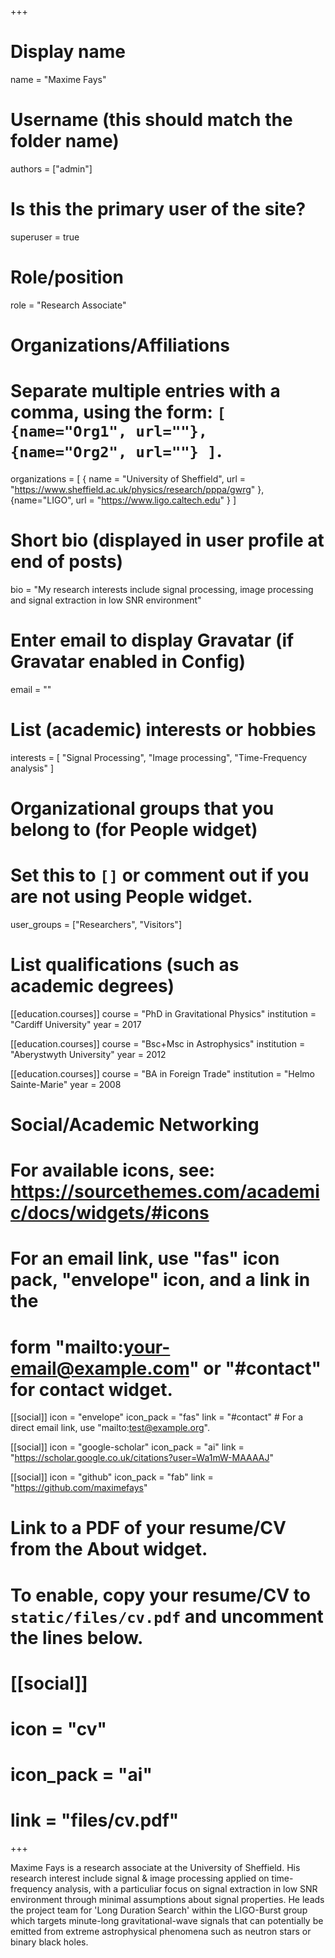 +++
# Display name
name = "Maxime Fays"

# Username (this should match the folder name)
authors = ["admin"]

# Is this the primary user of the site?
superuser = true

# Role/position
role = "Research Associate"

# Organizations/Affiliations
#   Separate multiple entries with a comma, using the form: `[ {name="Org1", url=""}, {name="Org2", url=""} ]`.
organizations = [ { name = "University of Sheffield", url = "https://www.sheffield.ac.uk/physics/research/pppa/gwrg" }, {name="LIGO", url = "https://www.ligo.caltech.edu" } ]

# Short bio (displayed in user profile at end of posts)
bio = "My research interests include signal processing, image processing and signal extraction in low SNR environment"

# Enter email to display Gravatar (if Gravatar enabled in Config)
email = ""

# List (academic) interests or hobbies
interests = [
  "Signal Processing",
  "Image processing",
  "Time-Frequency analysis"
]

# Organizational groups that you belong to (for People widget)
#   Set this to `[]` or comment out if you are not using People widget.
user_groups = ["Researchers", "Visitors"]

# List qualifications (such as academic degrees)
[[education.courses]]
  course = "PhD in Gravitational Physics"
  institution = "Cardiff University"
  year = 2017

[[education.courses]]
  course = "Bsc+Msc in Astrophysics"
  institution = "Aberystwyth University"
  year = 2012

[[education.courses]]
  course = "BA in Foreign Trade"
  institution = "Helmo Sainte-Marie"
  year = 2008

# Social/Academic Networking
# For available icons, see: https://sourcethemes.com/academic/docs/widgets/#icons
#   For an email link, use "fas" icon pack, "envelope" icon, and a link in the
#   form "mailto:your-email@example.com" or "#contact" for contact widget.

[[social]]
  icon = "envelope"
  icon_pack = "fas"
  link = "#contact"  # For a direct email link, use "mailto:test@example.org".

[[social]]
  icon = "google-scholar"
  icon_pack = "ai"
  link = "https://scholar.google.co.uk/citations?user=Wa1mW-MAAAAJ"

[[social]]
  icon = "github"
  icon_pack = "fab"
  link = "https://github.com/maximefays"

# Link to a PDF of your resume/CV from the About widget.
# To enable, copy your resume/CV to `static/files/cv.pdf` and uncomment the lines below.
# [[social]]
#   icon = "cv"
#   icon_pack = "ai"
#   link = "files/cv.pdf"

+++

Maxime Fays is a research associate at the University of Sheffield. His research interest include signal & image processing applied on time-frequency analysis, with a particuliar focus on signal extraction in low SNR environment through minimal assumptions about signal properties. He leads the project team for 'Long Duration Search' within the LIGO-Burst group which targets minute-long gravitational-wave signals that can potentially be emitted from extreme astrophysical phenomena such as neutron stars or binary black holes.      
